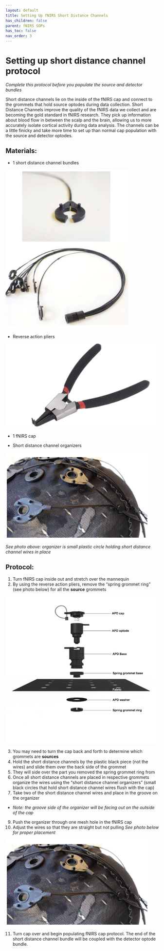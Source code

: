 ```yaml
---
layout: default
title: Setting Up fNIRS Short Distance Channels
has_children: false
parent: fNIRS SOPs
has_toc: false
nav_order: 3
---
```


# Setting up short distance channel protocol

*Complete this protocol before you populate the source and detector bundles*

Short distance channels lie on the inside of the fNIRS cap and connect to the grommets that hold source optodes during data collection. Short Distance Channels improve the quality of the fNIRS data we collect and are becoming the gold standard in fNIRS research. They pick up information about blood flow in between the scalp and the brain, allowing us to more accurately isolate cortical activity during data analysis. The channels can be a little finicky and take more time to set up than normal cap population with the source and detector optodes. 

## Materials:
- 1 short distance channel bundles 

![alt text](short_distance_bundle.png)

- Reverse action pliers 

![alt text](sdc_pliers.png)

- 1 fNIRS cap 

- Short distance channel organizers 

![alt text](sdc_in_place.png)

*See photo above: organizer is small plastic circle holding short distance channel wires in place*

## Protocol:
1. Turn fNIRS cap inside out and stretch over the mannequin 
2. By using the reverse action pliers, remove the “spring grommet ring” (see photo below) for all the **source** grommets 

![alt text](cap_anatomy.png)

3. You may need to turn the cap back and forth to determine which grommets are **sources**
4. Hold the short distance channels by the plastic black piece (not the wires) and slide them over the back side of the grommet 
5. They will side over the part you removed the spring grommet ring from
6. Once all short distance channels are placed in respective grommets organize the wires using the “short distance channel organizers” (small black circles that hold short distance channel wires flush with the cap)
7. Take two of the short distance channel wires and place in the groove on the organizer 
- *Note: the groove side of the organizer will be facing out on the outside of the cap*

9. Push the organizer through one mesh hole in the fNIRS cap 
10. Adjust the wires so that they are straight but not pulling *See photo below for proper placement*

![alt text](sdc_in_place-1.png)

11. Turn cap over and begin populating fNIRS cap protocol. The end of the short distance channel bundle will be coupled with the detector optode bundle. 

